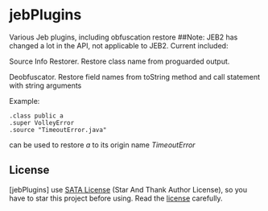 # jebPlugins
Various Jeb plugins, including obfuscation restore 
##Note: JEB2 has changed a lot in the API, not applicable to JEB2.
Current included: 

Source Info Restorer. Restore class name from proguarded output.

Deobfuscator. Restore field names from toString method and call statement with string arguments

Example:

```
.class public a
.super VolleyError
.source "TimeoutError.java"
```
can be used to restore *a* to its origin name *TimeoutError*


## License

[jebPlugins] use [SATA License](LICENSE.txt) (Star And Thank Author License), so you have to star this project before using. Read the [license](LICENSE.txt) carefully.
